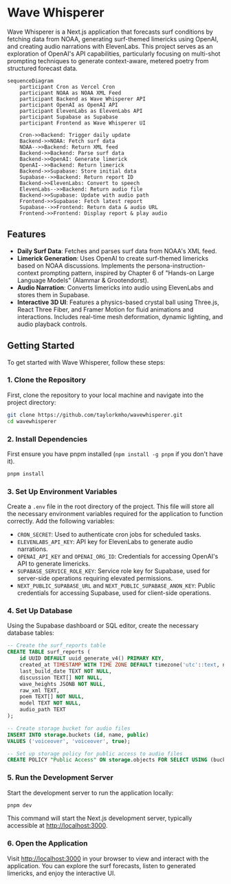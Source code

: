 # Wave Whisperer

Wave Whisperer is a Next.js application that forecasts surf conditions by fetching data from NOAA, generating surf-themed limericks using OpenAI, and creating audio narrations with ElevenLabs. This project serves as an exploration of OpenAI's API capabilities, particularly focusing on multi-shot prompting techniques to generate context-aware, metered poetry from structured forecast data.

```mermaid
sequenceDiagram
    participant Cron as Vercel Cron
    participant NOAA as NOAA XML Feed
    participant Backend as Wave Whisperer API
    participant OpenAI as OpenAI API
    participant ElevenLabs as ElevenLabs API
    participant Supabase as Supabase
    participant Frontend as Wave Whisperer UI

    Cron->>Backend: Trigger daily update
    Backend->>NOAA: Fetch surf data
    NOAA-->>Backend: Return XML feed
    Backend->>Backend: Parse surf data
    Backend->>OpenAI: Generate limerick
    OpenAI-->>Backend: Return limerick
    Backend->>Supabase: Store initial data
    Supabase-->>Backend: Return report ID
    Backend->>ElevenLabs: Convert to speech
    ElevenLabs-->>Backend: Return audio file
    Backend->>Supabase: Update with audio path
    Frontend->>Supabase: Fetch latest report
    Supabase-->>Frontend: Return data & audio URL
    Frontend->>Frontend: Display report & play audio
```

## Features

- **Daily Surf Data**: Fetches and parses surf data from NOAA's XML feed.
- **Limerick Generation**: Uses OpenAI to create surf-themed limericks based on NOAA discussions. Implements the persona-instruction-context prompting pattern, inspired by Chapter 6 of "Hands-on Large Language Models" (Alammar & Grootendorst).
- **Audio Narration**: Converts limericks into audio using ElevenLabs and stores them in Supabase.
- **Interactive 3D UI**: Features a physics-based crystal ball using Three.js, React Three Fiber, and Framer Motion for fluid animations and interactions. Includes real-time mesh deformation, dynamic lighting, and audio playback controls.

## Getting Started

To get started with Wave Whisperer, follow these steps:

### 1. Clone the Repository

First, clone the repository to your local machine and navigate into the project directory:

```bash
git clone https://github.com/taylorkmho/wavewhisperer.git
cd wavewhisperer
```

### 2. Install Dependencies

First ensure you have pnpm installed (`npm install -g pnpm` if you don't have it).

```bash
pnpm install
```

### 3. Set Up Environment Variables

Create a `.env` file in the root directory of the project. This file will store all the necessary environment variables required for the application to function correctly. Add the following variables:

- `CRON_SECRET`: Used to authenticate cron jobs for scheduled tasks.
- `ELEVENLABS_API_KEY`: API key for ElevenLabs to generate audio narrations.
- `OPENAI_API_KEY` and `OPENAI_ORG_ID`: Credentials for accessing OpenAI's API to generate limericks.
- `SUPABASE_SERVICE_ROLE_KEY`: Service role key for Supabase, used for server-side operations requiring elevated permissions.
- `NEXT_PUBLIC_SUPABASE_URL` and `NEXT_PUBLIC_SUPABASE_ANON_KEY`: Public credentials for accessing Supabase, used for client-side operations.

### 4. Set Up Database

Using the Supabase dashboard or SQL editor, create the necessary database tables:

```sql
-- Create the surf_reports table
CREATE TABLE surf_reports (
    id UUID DEFAULT uuid_generate_v4() PRIMARY KEY,
    created_at TIMESTAMP WITH TIME ZONE DEFAULT timezone('utc'::text, now()) NOT NULL,
    last_build_date TEXT NOT NULL,
    discussion TEXT[] NOT NULL,
    wave_heights JSONB NOT NULL,
    raw_xml TEXT,
    poem TEXT[] NOT NULL,
    model TEXT NOT NULL,
    audio_path TEXT
);

-- Create storage bucket for audio files
INSERT INTO storage.buckets (id, name, public)
VALUES ('voiceover', 'voiceover', true);

-- Set up storage policy for public access to audio files
CREATE POLICY "Public Access" ON storage.objects FOR SELECT USING (bucket_id = 'voiceover');
```

### 5. Run the Development Server

Start the development server to run the application locally:

```bash
pnpm dev
```

This command will start the Next.js development server, typically accessible at [http://localhost:3000](http://localhost:3000).

### 6. Open the Application

Visit [http://localhost:3000](http://localhost:3000) in your browser to view and interact with the application. You can explore the surf forecasts, listen to generated limericks, and enjoy the interactive UI.

